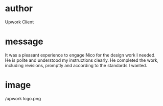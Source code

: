 # author

Upwork Client

# message

It was a pleasant experience to engage Nico for the design work I needed. He is polite and understood my instructions clearly. He completed the work, including revisions, promptly and according to the standards I wanted.

# image

/upwork logo.png
